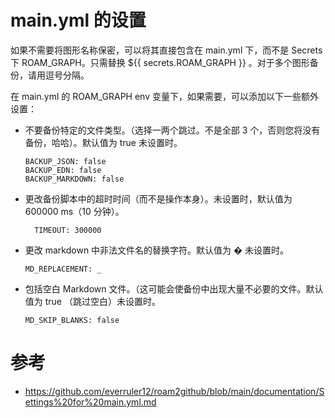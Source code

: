 # main.yml 的设置

如果不需要将图形名称保密，可以将其直接包含在 main.yml 下，而不是 Secrets 下 ROAM_GRAPH。只需替换 ${{ secrets.ROAM_GRAPH }} 。对于多个图形备份，请用逗号分隔。

在 main.yml 的 ROAM_GRAPH env 变量下，如果需要，可以添加以下一些额外设置：

- 不要备份特定的文件类型。（选择一两个跳过。不是全部 3 个，否则您将没有备份，哈哈）。默认值为 true 未设置时。
	```
	BACKUP_JSON: false
	BACKUP_EDN: false
	BACKUP_MARKDOWN: false
	```

- 更改备份脚本中的超时时间（而不是操作本身）。未设置时，默认值为 600000 ms（10 分钟）。
  ```
	TIMEOUT: 300000
	```

- 更改 markdown 中非法文件名的替换字符。默认值为 � 未设置时。
	```
	MD_REPLACEMENT: _
	```

- 包括空白 Markdown 文件。（这可能会使备份中出现大量不必要的文件。默认值为 true （跳过空白）未设置时。
	```
	MD_SKIP_BLANKS: false
	```

# 参考

- https://github.com/everruler12/roam2github/blob/main/documentation/Settings%20for%20main.yml.md

